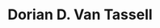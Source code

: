 ---
title: "Dorian D. Van Tassell" 
presenter_id: dorian_van_tassell
layout: member_all_publications
permalink: /member_full_publications/:presenter_id/
---